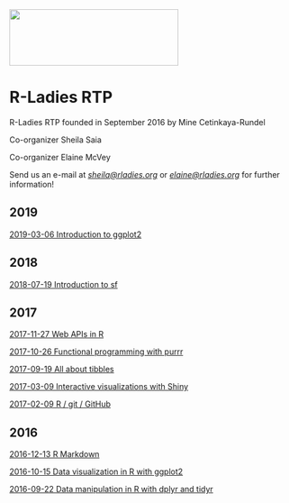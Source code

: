 <img src="https://github.com/rladies/starter-kit/blob/master/logo/R-LadiesGlobal_RBG_online_LogoWithText_Horizontal.png" data-canonical-src="https://github.com/rladies/starter-kit/blob/master/logo/R-LadiesGlobal_RBG_online_LogoWithText_Horizontal.png" width="300" height="100" />

# R-Ladies RTP

R-Ladies RTP founded in September 2016 by Mine Cetinkaya-Rundel

Co-organizer Sheila Saia

Co-organizer Elaine McVey

Send us an e-mail at *sheila@rladies.org* or *elaine@rladies.org* for further information!

## 2019

[2019-03-06 Introduction to ggplot2](https://github.com/rladies/meetup-presentations_rtp/tree/master/2019-03-06-ggplot2)

## 2018

[2018-07-19 Introduction to sf](https://github.com/rladies/meetup-presentations_rtp/tree/master/2018-07-19-sf)

## 2017

[2017-11-27 Web APIs in R](https://github.com/rladies/meetup-presentations_rtp/tree/master/2017-11-27-web-apis)

[2017-10-26 Functional programming with purrr](https://github.com/rladies/meetup-presentations_rtp/tree/master/2017-10-26-purrr)

[2017-09-19 All about tibbles](https://github.com/rladies/meetup-presentations_rtp/tree/master/2017-09-19-tibbles)

[2017-03-09 Interactive visualizations with Shiny](https://github.com/rladies/meetup-presentations_rtp/tree/master/2017-03-09-shiny)

[2017-02-09 R / git / GitHub](https://github.com/rladies/meetup-presentations_rtp/tree/master/2017-02-09-rgitgithub)

## 2016

[2016-12-13 R Markdown](https://github.com/rladies/meetup-presentations_rtp/tree/master/2016-12-13-rmarkdown)

[2016-10-15 Data visualization in R with ggplot2](https://github.com/rladies/meetup-presentations_rtp/tree/master/2016-10-15-data-viz-ggplot2)

[2016-09-22 Data manipulation in R with dplyr and tidyr](https://github.com/rladies/meetup-presentations_rtp/tree/master/2016-09-22-data-manipulation)
